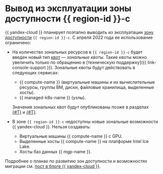 # Вывод из эксплуатации зоны доступности {{ region-id }}-c

{{ yandex-cloud }} планирует поэтапно выводить из эксплуатации [зону доступности](geo-scope.md) `{{ region-id }}-c`. С апреля 2022 года ее использование ограничено:

* На количество зональных ресурсов в `{{ region-id }}-c` будет введен новый тип [квот](quotas-limits.md) — _зональные квоты_. Такие квоты можно увеличить только по обращению в [техническую поддержку]({{ link-console-support }}). Зональные квоты будут действовать в следующих сервисах:

    * {{ compute-name }} (виртуальные машины и их вычислительные ресурсы, группы ВМ, диски, файловые хранилища, выделенные хосты).
    * {{ managed-k8s-name }} (узлы).
  
  Значения зональных квот будут опубликованы позже в разделах [{#T}](../../compute/concepts/limits.md) и [{#T}](../../managed-kubernetes/concepts/limits.md).

* В зоне `{{ region-id }}-c` недоступны новые зональные возможности {{ yandex-cloud }}. Нельзя создавать:

    * Виртуальные машины {{ compute-name }} с GPU.
    * Выделенные хосты {{ compute-name }} на платформе Intel Ice Lake.
    * Хосты баз данных {{ mgp-name }}.


Подробнее о планах по развитию зон доступности и возможностях миграции см. [пост в блоге {{ yandex-cloud }}](/blog/posts/2022/03/az-deprecation-notice).
 